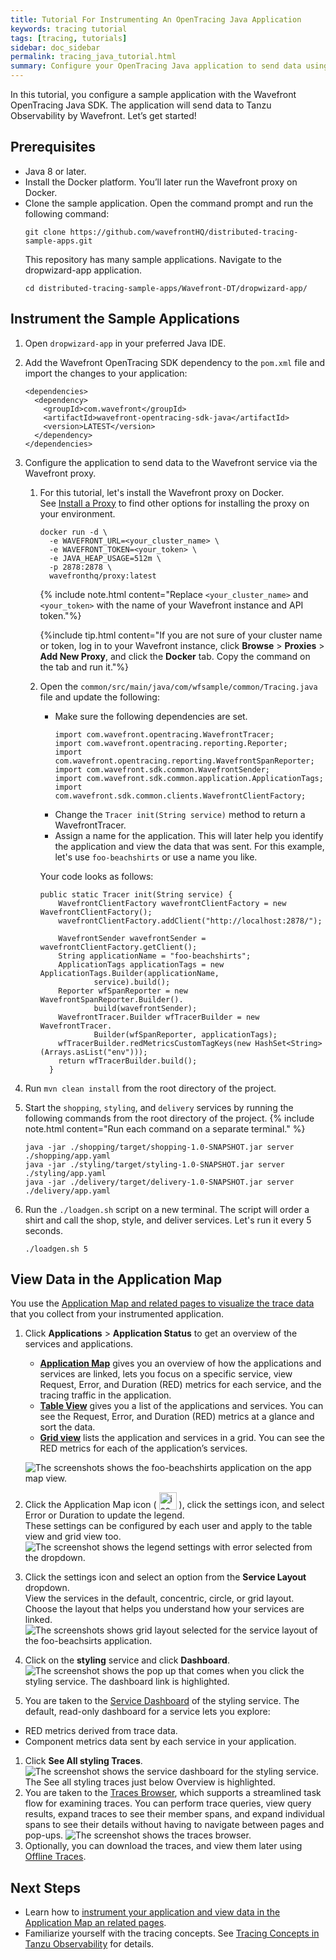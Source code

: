 ```yaml
---
title: Tutorial For Instrumenting An OpenTracing Java Application
keywords: tracing tutorial
tags: [tracing, tutorials]
sidebar: doc_sidebar
permalink: tracing_java_tutorial.html
summary: Configure your OpenTracing Java application to send data using the Wavefront OpenTracing Java SDK.
---
```

In this tutorial, you configure a sample application with the Wavefront OpenTracing Java SDK. The application will send data to Tanzu Observability by Wavefront. Let’s get started!

## Prerequisites

* Java 8 or later.
* Install the Docker platform. You’ll later run the Wavefront proxy on Docker.
* Clone the sample application. Open the command prompt and run the following command:
  ```
  git clone https://github.com/wavefrontHQ/distributed-tracing-sample-apps.git
  ```
  This repository has many sample applications. Navigate to the dropwizard-app application.
  ```
  cd distributed-tracing-sample-apps/Wavefront-DT/dropwizard-app/
  ```

## Instrument the Sample Applications

1. Open `dropwizard-app` in your preferred Java IDE.
1. Add the Wavefront OpenTracing SDK dependency to the `pom.xml` file and import the changes to your application:
    ```
    <dependencies>
      <dependency>
        <groupId>com.wavefront</groupId>
        <artifactId>wavefront-opentracing-sdk-java</artifactId>
        <version>LATEST</version>
      </dependency>
    </dependencies>
    ```
1. Configure the application to send data to the Wavefront service via the Wavefront proxy.
    1.  For this tutorial, let's install the Wavefront proxy on Docker.
        <br/>See [Install a Proxy](proxies_installing.html#install-a-proxy) to find other options for installing the proxy on your environment.
        ```
        docker run -d \
          -e WAVEFRONT_URL=<your_cluster_name> \
          -e WAVEFRONT_TOKEN=<your_token> \
          -e JAVA_HEAP_USAGE=512m \
          -p 2878:2878 \
          wavefronthq/proxy:latest
        ```
        {% include note.html content="Replace `<your_cluster_name>` and `<your_token>` with the name of your Wavefront instance and API token."%}

        {%include tip.html content="If you are not sure of your cluster name or token, log in to your Wavefront instance, click **Browse** > **Proxies** > **Add New Proxy**, and click the **Docker** tab. Copy the command on the tab and run it."%}

    1. Open the <code>common/src/main/java/com/wfsample/common/Tracing.java</code> file and update the following:
        * Make sure the following dependencies are set.
          ```
          import com.wavefront.opentracing.WavefrontTracer;
          import com.wavefront.opentracing.reporting.Reporter;
          import com.wavefront.opentracing.reporting.WavefrontSpanReporter;
          import com.wavefront.sdk.common.WavefrontSender;
          import com.wavefront.sdk.common.application.ApplicationTags;
          import com.wavefront.sdk.common.clients.WavefrontClientFactory;
          ```
        * Change the <code>Tracer init(String service)</code> method to return a WavefrontTracer.
        * Assign a name for the application. This will later help you identify the application and view the data that was sent. For this example, let's use <code>foo-beachshirts</code> or use a name you like.

        Your code looks as follows:
        ```
        public static Tracer init(String service) {
            WavefrontClientFactory wavefrontClientFactory = new WavefrontClientFactory();
            wavefrontClientFactory.addClient("http://localhost:2878/");

            WavefrontSender wavefrontSender = wavefrontClientFactory.getClient();
            String applicationName = "foo-beachshirts";
            ApplicationTags applicationTags = new ApplicationTags.Builder(applicationName,
                    service).build();
            Reporter wfSpanReporter = new WavefrontSpanReporter.Builder().
                    build(wavefrontSender);
            WavefrontTracer.Builder wfTracerBuilder = new WavefrontTracer.
                    Builder(wfSpanReporter, applicationTags);
            wfTracerBuilder.redMetricsCustomTagKeys(new HashSet<String>(Arrays.asList("env")));
            return wfTracerBuilder.build();
          }
        ```
1. Run `mvn clean install` from the root directory of the project.
1. Start the `shopping`, `styling`, and `delivery` services by running the following commands from the root directory of the project.
    {% include note.html content="Run each command on a separate terminal." %}

    ```
    java -jar ./shopping/target/shopping-1.0-SNAPSHOT.jar server ./shopping/app.yaml
    java -jar ./styling/target/styling-1.0-SNAPSHOT.jar server ./styling/app.yaml
    java -jar ./delivery/target/delivery-1.0-SNAPSHOT.jar server ./delivery/app.yaml
    ```
1. Run the `./loadgen.sh` script on a new terminal. The script will order a shirt and call the shop, style, and deliver services. Let's run it every 5 seconds.
    ```
    ./loadgen.sh 5
    ```

## View Data in the Application Map

You use the [Application Map and related pages to visualize the trace data](tracing_basics.html#visualize-distributed-tracing-data) that you collect from your instrumented application.

1. Click **Applications** > **Application Status** to get an overview of the services and applications.
      * [**Application Map**](tracing_ui_overview.html#application-map-features) gives you an overview of how the applications and services are linked, lets you focus on a specific service, view Request, Error, and Duration (RED) metrics for each service, and the tracing traffic in the application.
      * [**Table View**](tracing_ui_overview.html#table-view-features) gives you a list of the applications and services. You can see the Request, Error, and Duration (RED) metrics at a glance and sort the data.
      * [**Grid view**](tracing_ui_overview.html#grid-view-features) lists the application and services in a grid. You can see the RED metrics for each of the application’s services.

    ![The screenshots shows the foo-beachshirts application on the app map view.](images/tracing_java_tutorial_application_status.png)
1. Click the Application Map icon ( <img src="images/tracing_appmap_appmap_view_icon.png"
style="vertical-align:text-bottom;width:28px" alt="icon to click to get the application map view"/> ), click the settings icon, and select Error or Duration to update the legend.
  <br/>These settings can be configured by each user and apply to the table view and grid view too.
  ![The screenshot shows the legend settings with error selected from the dropdown.](images/tracing_java_tutorial_update_legend.png)
1. Click the settings icon and select an option from the **Service Layout** dropdown.
  <br/>View the services in the default, concentric, circle, or grid layout. Choose the layout that helps you understand how your services are linked.
  ![The screenshots shows grid layout selected for the service layout of the foo-beachsirts application.](images/tracing_java_tutorial_service_layout.png)
1. Click on the **styling** service and click **Dashboard**.
  <br/>![The screenshot shows the pop up that comes when you click the styling service. The dashboard link is highlighted.](images/tracing_java_tutorial_cick_service.png)
1. You are taken to the [Service Dashboard](tracing_service_dashboard.html) of the styling service. The default, read-only dashboard for a service lets you explore:
  * RED metrics derived from trace data.
  * Component metrics data sent by each service in your application.
1. Click **See All styling Traces**.
  ![The screenshot shows the service dashboard for the styling service. The See all styling traces just below Overview is highlighted.](images/tracing_java_tutorial_drilldown_to_traces_bowser.png)
1. You are taken to the [Traces Browser](tracing_traces_browser.html), which supports a streamlined task flow for examining traces. You can perform trace queries, view query results, expand traces to see their member spans, and expand individual spans to see their details without having to navigate between pages and pop-ups.
  ![The screenshot shows the traces browser.](images/tracing_java_tutorial_traces_browser.png)
1. Optionally, you can download the traces, and view them later using [Offline Traces](tracing_view_offline_traces.html).

## Next Steps

- Learn how to [instrument your application and view data in the Application Map an related pages](tracing_instrumenting_frameworks.html).
- Familiarize yourself with the tracing concepts. See [Tracing Concepts in Tanzu Observability](trace_data_details.html) for details.
